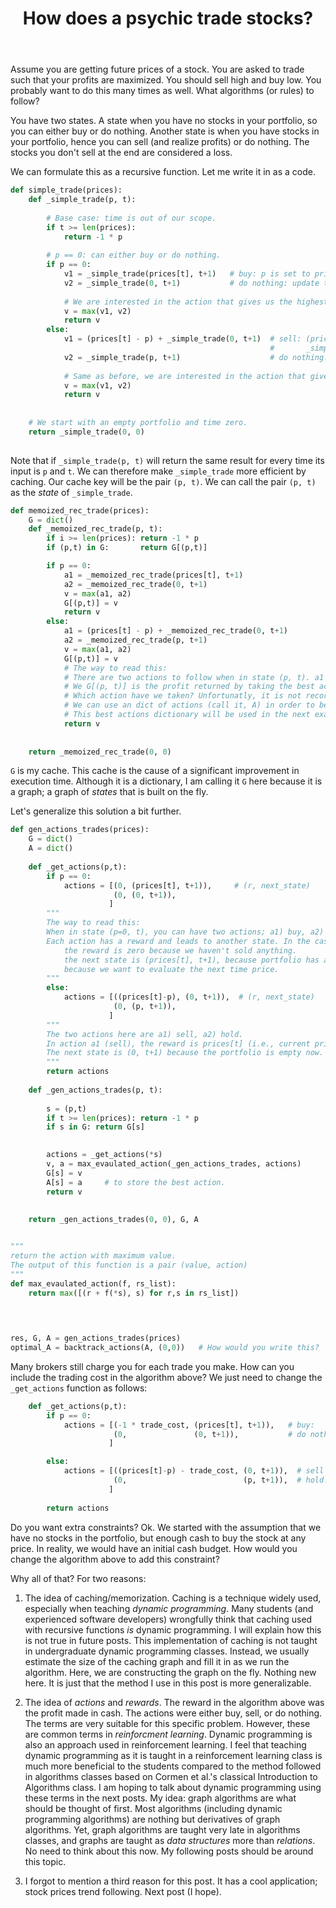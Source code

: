 ﻿---
layout: post
title: "How does a psychic trade stocks?"
categories: Algorithms
keywords: programming; Python; Algorithms
---

Assume you are getting future prices of a stock. You are asked to trade such that your profits are maximized. You should sell high and buy low. You probably want to do this many times as well. What algorithms (or rules) to follow? 

You have two states. A state when you have no stocks in your portfolio, so you can either buy or do nothing. Another state is when you have stocks in your portfolio, hence you can sell (and realize profits) or do nothing. The stocks you don't sell at the end are considered a loss. 

We can formulate this as a recursive function. Let me write it in as a code. 

```python 
def simple_trade(prices):
    def _simple_trade(p, t):
        
        # Base case: time is out of our scope.  
        if t >= len(prices): 
            return -1 * p
        
        # p == 0: can either buy or do nothing. 
        if p == 0: 
            v1 = _simple_trade(prices[t], t+1)   # buy: p is set to prices[t]
            v2 = _simple_trade(0, t+1)           # do nothing: update t only.  
            
            # We are interested in the action that gives us the highest return. 
            v = max(v1, v2) 
            return v
        else: 
            v1 = (prices[t] - p) + _simple_trade(0, t+1)  # sell: (prices[t] - p) is the profit of this step. 
                                                          #       _simple_trade(0, t+1) is the profit of the next step.
            v2 = _simple_trade(p, t+1)                    # do nothing: update t only. 
            
            # Same as before, we are interested in the action that gives us the highest return.  
            v = max(v1, v2)
            return v
        
    
    # We start with an empty portfolio and time zero. 
    return _simple_trade(0, 0)
    
```


Note that if `_simple_trade(p, t)` will return the same result for every time its input is `p` and `t`. We can therefore make `_simple_trade` more efficient by caching.  Our cache key will be the pair `(p, t)`. We can call the pair `(p, t)` as the *state* of `_simple_trade`. 



```python 
def memoized_rec_trade(prices):
    G = dict() 
    def _memoized_rec_trade(p, t): 
        if i >= len(prices): return -1 * p
        if (p,t) in G:       return G[(p,t)]

        if p == 0: 
            a1 = _memoized_rec_trade(prices[t], t+1)
            a2 = _memoized_rec_trade(0, t+1)
            v = max(a1, a2)  
            G[(p,t)] = v
            return v 
        else: 
            a1 = (prices[t] - p) + _memoized_rec_trade(0, t+1)
            a2 = _memoized_rec_trade(p, t+1)
            v = max(a1, a2)
            G[(p,t)] = v
            # The way to read this: 
            # There are two actions to follow when in state (p, t). a1 to sell, and a2 to hold. 
            # We G[(p, t)] is the profit returned by taking the best action from a1 and a2. 
            # Which action have we taken? Unfortunatly, it is not recorded here. 
            # We can use an dict of actions (call it, A) in order to best action from state (p, t).   
            # This best actions dictionary will be used in the next example. 
            return v
        
        
    return _memoized_rec_trade(0, 0)
```

 

`G` is my cache. This cache is the cause of a significant improvement in execution time. Although it is a dictionary, I am calling it `G` here because it is a graph; a graph of *states* that is built on the fly.  

Let's generalize this solution a bit further. 

```python
def gen_actions_trades(prices):
    G = dict() 
    A = dict() 
    
    def _get_actions(p,t):
        if p == 0: 
            actions = [(0, (prices[t], t+1)),     # (r, next_state)
                       (0, (0, t+1)),
                      ]
        """
        The way to read this: 
        When in state (p=0, t), you can have two actions; a1) buy, a2) do nothing. 
        Each action has a reward and leads to another state. In the case of a1 (buy), 
            the reward is zero because we haven't sold anything. 
            the next state is (prices[t], t+1), because portfolio has a stock with value set to prices[t] (or, current price) and t+1 
            because we want to evaluate the next time price. 
        """
        else: 
            actions = [((prices[t]-p), (0, t+1)),  # (r, next_state)
                       (0, (p, t+1)),
                      ]
        """
        The two actions here are a1) sell, a2) hold. 
        In action a1 (sell), the reward is prices[t] (i.e., current price) minus the price we bought at which is p. 
        The next state is (0, t+1) because the portfolio is empty now. 
        """
        return actions 
        
    def _gen_actions_trades(p, t):
       
        s = (p,t)
        if t >= len(prices): return -1 * p 
        if s in G: return G[s]
        

        actions = _get_actions(*s)  
        v, a = max_evaulated_action(_gen_actions_trades, actions)
        G[s] = v     
        A[s] = a     # to store the best action. 
        return v
        
        
    return _gen_actions_trades(0, 0), G, A


"""
return the action with maximum value. 
The output of this function is a pair (value, action)
"""
def max_evaulated_action(f, rs_list):
    return max([(r + f(*s), s) for r,s in rs_list]) 
        
    


res, G, A = gen_actions_trades(prices)
optimal_A = backtrack_actions(A, (0,0))   # How would you write this? 
```


Many brokers still charge you for each trade you make. How can you include the trading cost in the algorithm above? We just need to change the `_get_actions` function as follows: 

```python 
    def _get_actions(p,t):
        if p == 0: 
            actions = [(-1 * trade_cost, (prices[t], t+1)),   # buy: 
                       (0,               (0, t+1)),           # do nothing.
                      ]

        else: 
            actions = [((prices[t]-p) - trade_cost, (0, t+1)),  # sell
                       (0,                          (p, t+1)),  # hold.
                      ]
            
        return actions 


```

Do you want extra constraints? Ok. We started with the assumption that we have no stocks in the portfolio, but enough cash to buy the stock at any price. In reality, we would have an initial cash budget. How would you change the algorithm above to add this constraint? 


Why all of that? For two reasons: 
1. The idea of caching/memorization. Caching is a technique widely used, especially when teaching *dynamic programming*. Many students (and experienced software developers) wrongfully think that caching used with recursive functions  _is_ dynamic programming. I will explain how this is not true in future posts. This implementation of caching is not taught in undergraduate dynamic programming classes. Instead, we usually estimate the size of the caching graph and fill it in as we run the algorithm. Here, we are constructing the graph on the fly. Nothing new here. It is just that the method I use in this post is more generalizable. 

2. The idea of _actions_ and _rewards_. The reward in the algorithm above was the profit made in cash. The actions were either buy, sell, or do nothing. The terms are very suitable for this specific problem. However, these are common terms in _reinforcment learning_. Dynamic programming is also an approach used in reinforcement learning. I feel that teaching dynamic programming as it is taught in a reinforcement learning class is much more beneficial to the students compared to the method followed in algorithms classes based on Cormen et al.'s classical Introduction to Algorithms class. I am hoping to talk about dynamic programming using these terms in the next posts. My idea: graph algorithms are what should be thought of first. Most algorithms (including dynamic programming algorithms) are nothing but derivatives of graph algorithms. Yet, graph algorithms are taught very late in algorithms classes, and graphs are taught as *data structures* more than *relations*. No need to think about this now. My following posts should be around this topic. 

3. I forgot to mention a third reason for this post. It has a cool application; stock prices trend following. Next post (I hope). 